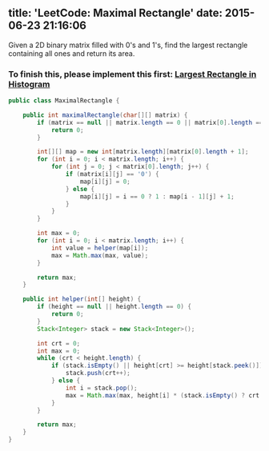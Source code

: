 title: 'LeetCode: Maximal Rectangle'
date: 2015-06-23 21:16:06
---
 Given a 2D binary matrix filled with 0's and 1's, find the largest rectangle containing all ones and return its area.

### To finish this, please implement this first: [Largest Rectangle in Histogram](LeetCode-Largest-Rectangle-in-Histogram.html)
```java
public class MaximalRectangle {

    public int maximalRectangle(char[][] matrix) {
        if (matrix == null || matrix.length == 0 || matrix[0].length == 0) {
            return 0;
        }

        int[][] map = new int[matrix.length][matrix[0].length + 1];
        for (int i = 0; i < matrix.length; i++) {
            for (int j = 0; j < matrix[0].length; j++) {
                if (matrix[i][j] == '0') {
                    map[i][j] = 0;
                } else {
                    map[i][j] = i == 0 ? 1 : map[i - 1][j] + 1;
                }
            }
        }

        int max = 0;
        for (int i = 0; i < matrix.length; i++) {
            int value = helper(map[i]);
            max = Math.max(max, value);
        }

        return max;
    }

    public int helper(int[] height) {
        if (height == null || height.length == 0) {
            return 0;
        }
        Stack<Integer> stack = new Stack<Integer>();

        int crt = 0;
        int max = 0;
        while (crt < height.length) {
            if (stack.isEmpty() || height[crt] >= height[stack.peek()]) {
                stack.push(crt++);
            } else {
                int i = stack.pop();
                max = Math.max(max, height[i] * (stack.isEmpty() ? crt : crt - stack.peek() - 1));
            }
        }

        return max;
    }
}
```